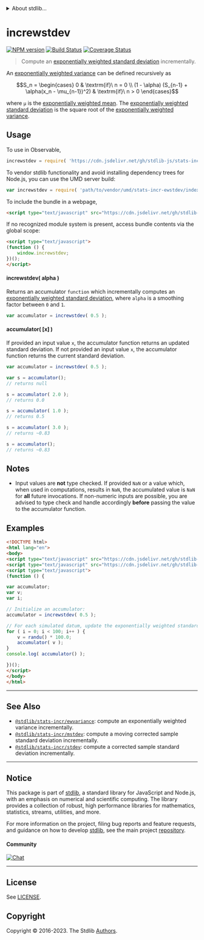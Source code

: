 <!--

@license Apache-2.0

Copyright (c) 2018 The Stdlib Authors.

Licensed under the Apache License, Version 2.0 (the "License");
you may not use this file except in compliance with the License.
You may obtain a copy of the License at

   http://www.apache.org/licenses/LICENSE-2.0

Unless required by applicable law or agreed to in writing, software
distributed under the License is distributed on an "AS IS" BASIS,
WITHOUT WARRANTIES OR CONDITIONS OF ANY KIND, either express or implied.
See the License for the specific language governing permissions and
limitations under the License.

-->


<details>
  <summary>
    About stdlib...
  </summary>
  <p>We believe in a future in which the web is a preferred environment for numerical computation. To help realize this future, we've built stdlib. stdlib is a standard library, with an emphasis on numerical and scientific computation, written in JavaScript (and C) for execution in browsers and in Node.js.</p>
  <p>The library is fully decomposable, being architected in such a way that you can swap out and mix and match APIs and functionality to cater to your exact preferences and use cases.</p>
  <p>When you use stdlib, you can be absolutely certain that you are using the most thorough, rigorous, well-written, studied, documented, tested, measured, and high-quality code out there.</p>
  <p>To join us in bringing numerical computing to the web, get started by checking us out on <a href="https://github.com/stdlib-js/stdlib">GitHub</a>, and please consider <a href="https://opencollective.com/stdlib">financially supporting stdlib</a>. We greatly appreciate your continued support!</p>
</details>

# increwstdev

[![NPM version][npm-image]][npm-url] [![Build Status][test-image]][test-url] [![Coverage Status][coverage-image]][coverage-url] <!-- [![dependencies][dependencies-image]][dependencies-url] -->

> Compute an [exponentially weighted standard deviation][moving-average] incrementally.

<section class="intro">

An [exponentially weighted variance][moving-average] can be defined recursively as

<!-- <equation class="equation" label="eq:exponentially_weighted_variance" align="center" raw="S_n = \begin{cases} 0 & \textrm{if}\ n = 0 \\ (1 - \alpha) (S_{n-1} + \alpha(x_n - \mu_{n-1})^2) & \textrm{if}\ n > 0 \end{cases}" alt="Recursive definition for computing an exponentially weighted variance."> -->

```math
S_n = \begin{cases} 0 & \textrm{if}\ n = 0 \\ (1 - \alpha) (S_{n-1} + \alpha(x_n - \mu_{n-1})^2) & \textrm{if}\ n > 0 \end{cases}
```

<!-- <div class="equation" align="center" data-raw-text="S_n = \begin{cases} 0 &amp; \textrm{if}\ n = 0 \\ (1 - \alpha) (S_{n-1} + \alpha(x_n - \mu_{n-1})^2) &amp; \textrm{if}\ n &gt; 0 \end{cases}" data-equation="eq:exponentially_weighted_variance">
    <img src="https://cdn.jsdelivr.net/gh/stdlib-js/stdlib@b6bfc5be3086b5ddfeed2311afee7c9201fbdcbb/lib/node_modules/@stdlib/stats/incr/ewstdev/docs/img/equation_exponentially_weighted_variance.svg" alt="Recursive definition for computing an exponentially weighted variance.">
    <br>
</div> -->

<!-- </equation> -->

where `μ` is the [exponentially weighted mean][@stdlib/stats/incr/ewmean]. The [exponentially weighted standard deviation][moving-average] is the square root of the [exponentially weighted variance][moving-average].

</section>

<!-- /.intro -->



<section class="usage">

## Usage

To use in Observable,

```javascript
increwstdev = require( 'https://cdn.jsdelivr.net/gh/stdlib-js/stats-incr-ewstdev@umd/browser.js' )
```

To vendor stdlib functionality and avoid installing dependency trees for Node.js, you can use the UMD server build:

```javascript
var increwstdev = require( 'path/to/vendor/umd/stats-incr-ewstdev/index.js' )
```

To include the bundle in a webpage,

```html
<script type="text/javascript" src="https://cdn.jsdelivr.net/gh/stdlib-js/stats-incr-ewstdev@umd/browser.js"></script>
```

If no recognized module system is present, access bundle contents via the global scope:

```html
<script type="text/javascript">
(function () {
    window.increwstdev;
})();
</script>
```

#### increwstdev( alpha )

Returns an accumulator `function` which incrementally computes an [exponentially weighted standard deviation][moving-average], where `alpha` is a smoothing factor between `0` and `1`.

```javascript
var accumulator = increwstdev( 0.5 );
```

#### accumulator( \[x] )

If provided an input value `x`, the accumulator function returns an updated standard deviation. If not provided an input value `x`, the accumulator function returns the current standard deviation.

```javascript
var accumulator = increwstdev( 0.5 );

var s = accumulator();
// returns null

s = accumulator( 2.0 );
// returns 0.0

s = accumulator( 1.0 );
// returns 0.5

s = accumulator( 3.0 );
// returns ~0.83

s = accumulator();
// returns ~0.83
```

</section>

<!-- /.usage -->

<section class="notes">

## Notes

-   Input values are **not** type checked. If provided `NaN` or a value which, when used in computations, results in `NaN`, the accumulated value is `NaN` for **all** future invocations. If non-numeric inputs are possible, you are advised to type check and handle accordingly **before** passing the value to the accumulator function.

</section>

<!-- /.notes -->

<section class="examples">

## Examples

<!-- eslint no-undef: "error" -->

```html
<!DOCTYPE html>
<html lang="en">
<body>
<script type="text/javascript" src="https://cdn.jsdelivr.net/gh/stdlib-js/random-base-randu@umd/browser.js"></script>
<script type="text/javascript" src="https://cdn.jsdelivr.net/gh/stdlib-js/stats-incr-ewstdev@umd/browser.js"></script>
<script type="text/javascript">
(function () {

var accumulator;
var v;
var i;

// Initialize an accumulator:
accumulator = increwstdev( 0.5 );

// For each simulated datum, update the exponentially weighted standard deviation...
for ( i = 0; i < 100; i++ ) {
    v = randu() * 100.0;
    accumulator( v );
}
console.log( accumulator() );

})();
</script>
</body>
</html>
```

</section>

<!-- /.examples -->

<!-- Section for related `stdlib` packages. Do not manually edit this section, as it is automatically populated. -->

<section class="related">

* * *

## See Also

-   <span class="package-name">[`@stdlib/stats-incr/ewvariance`][@stdlib/stats/incr/ewvariance]</span><span class="delimiter">: </span><span class="description">compute an exponentially weighted variance incrementally.</span>
-   <span class="package-name">[`@stdlib/stats-incr/mstdev`][@stdlib/stats/incr/mstdev]</span><span class="delimiter">: </span><span class="description">compute a moving corrected sample standard deviation incrementally.</span>
-   <span class="package-name">[`@stdlib/stats-incr/stdev`][@stdlib/stats/incr/stdev]</span><span class="delimiter">: </span><span class="description">compute a corrected sample standard deviation incrementally.</span>

</section>

<!-- /.related -->

<!-- Section for all links. Make sure to keep an empty line after the `section` element and another before the `/section` close. -->


<section class="main-repo" >

* * *

## Notice

This package is part of [stdlib][stdlib], a standard library for JavaScript and Node.js, with an emphasis on numerical and scientific computing. The library provides a collection of robust, high performance libraries for mathematics, statistics, streams, utilities, and more.

For more information on the project, filing bug reports and feature requests, and guidance on how to develop [stdlib][stdlib], see the main project [repository][stdlib].

#### Community

[![Chat][chat-image]][chat-url]

---

## License

See [LICENSE][stdlib-license].


## Copyright

Copyright &copy; 2016-2023. The Stdlib [Authors][stdlib-authors].

</section>

<!-- /.stdlib -->

<!-- Section for all links. Make sure to keep an empty line after the `section` element and another before the `/section` close. -->

<section class="links">

[npm-image]: http://img.shields.io/npm/v/@stdlib/stats-incr-ewstdev.svg
[npm-url]: https://npmjs.org/package/@stdlib/stats-incr-ewstdev

[test-image]: https://github.com/stdlib-js/stats-incr-ewstdev/actions/workflows/test.yml/badge.svg?branch=main
[test-url]: https://github.com/stdlib-js/stats-incr-ewstdev/actions/workflows/test.yml?query=branch:main

[coverage-image]: https://img.shields.io/codecov/c/github/stdlib-js/stats-incr-ewstdev/main.svg
[coverage-url]: https://codecov.io/github/stdlib-js/stats-incr-ewstdev?branch=main

<!--

[dependencies-image]: https://img.shields.io/david/stdlib-js/stats-incr-ewstdev.svg
[dependencies-url]: https://david-dm.org/stdlib-js/stats-incr-ewstdev/main

-->

[chat-image]: https://img.shields.io/gitter/room/stdlib-js/stdlib.svg
[chat-url]: https://app.gitter.im/#/room/#stdlib-js_stdlib:gitter.im

[stdlib]: https://github.com/stdlib-js/stdlib

[stdlib-authors]: https://github.com/stdlib-js/stdlib/graphs/contributors

[umd]: https://github.com/umdjs/umd
[es-module]: https://developer.mozilla.org/en-US/docs/Web/JavaScript/Guide/Modules

[deno-url]: https://github.com/stdlib-js/stats-incr-ewstdev/tree/deno
[umd-url]: https://github.com/stdlib-js/stats-incr-ewstdev/tree/umd
[esm-url]: https://github.com/stdlib-js/stats-incr-ewstdev/tree/esm
[branches-url]: https://github.com/stdlib-js/stats-incr-ewstdev/blob/main/branches.md

[stdlib-license]: https://raw.githubusercontent.com/stdlib-js/stats-incr-ewstdev/main/LICENSE

[moving-average]: https://en.wikipedia.org/wiki/Moving_average

[@stdlib/stats/incr/ewmean]: https://github.com/stdlib-js/stats-incr-ewmean/tree/umd

<!-- <related-links> -->

[@stdlib/stats/incr/ewvariance]: https://github.com/stdlib-js/stats-incr-ewvariance/tree/umd

[@stdlib/stats/incr/mstdev]: https://github.com/stdlib-js/stats-incr-mstdev/tree/umd

[@stdlib/stats/incr/stdev]: https://github.com/stdlib-js/stats-incr-stdev/tree/umd

<!-- </related-links> -->

</section>

<!-- /.links -->
